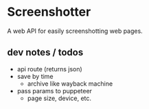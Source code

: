 # Screenshotter

A web API for easily screenshotting web pages.

## dev notes / todos

- api route (returns json)
- save by time
  - archive like wayback machine
- pass params to puppeteer
  - page size, device, etc.
